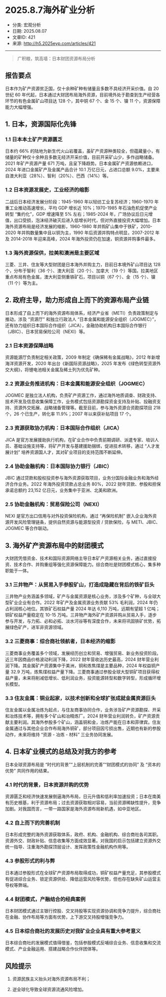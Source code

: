 # 2025.8.7海外矿业分析

- 分类: 宏观分析
- 日期: 2025.08.07
- 文章ID: 421
- 来源: http://h5.2025eyp.com/articles/421

---

> 广积粮，筑高墙：日本财团资源布局分析

## **报告要点**

日本作为矿产资源贫乏国，仅十余种矿种有储量且多数不具经济开采价值。自 20 世纪 60 年代起，日本通过大财团布局海外资源，目前境外处于勘查到生产经营各环节的有色金属矿山项目达 128 个，其中铜 67 个、金 15 个、镍 11 个，资源保障能力大幅增强。

## **1. 日本，资源国际化先锋**

### **1.1 日本本土矿产资源匮乏**

日本约 66% 的陆地为新生代火山岩覆盖，虽矿产资源种类较全，但蕴藏量小，有储量的矿种仅十余种且多数无经济开采价值，目前开采矿山少，多作战略储备。2021 年矿产资源产量 671 万吨，且呈下降趋势。日本金属矿产资源依赖进口，2024 年进口金属矿产及金属产品合计 10.1 万亿日元，占进口总额 9.0%，主要来自澳大利亚（28%）、智利（20%）、巴西（14%）等。

### **1.2 日本资源发展史，工业经济的缩影**

二战后日本经济发展分阶段：1945-1960 年以轻纺工业复苏经济；1960-1970 年重工业推动高速增长，平均 GDP 增长近 10%；1970-1985 年石油危机促使产业转型 “集约化”，GDP 增速降至 5% 左右；1985-2024 年，广场协议后日元增值，出口受损，泡沫经济破灭后进入低增长时代，但对外直接投资大幅增加。日本海外资源布局是经济发展的缩影，1960-1980 年并购矿山集中于铁矿，2010-2020 年并购数量集中且以铜为主，1990 年后资源并购特点明显，2007-2012 年及 2014-2018 年迎来高峰，2024 年海外投资仍在加速，铜资源并购事件最多。

### **1.3 海外资源保供，拉美和澳洲是主要区域**

三菱、三井、住友等大型财团是日本海外并购主力，目前日本境外矿山项目达 128 个，分布于智利（36 个）、澳大利亚（20 个）、加拿大（19 个）等国。拉美地区重点布局有色金属，澳大利亚侧重铁矿石，项目以铜（67 个）、金（15 个）、镍（11 个）等为主。

## **2. 政府主导，助力形成自上而下的资源布局产业链**

日本形成了自上而下的海外资源布局体系，经济产业省（METI）负责政策制定与推动，涉及 “资源厅” 和独立行政法人 “日本金属和能源安全组织（JOGMEC）”，还有协力组织日本国际合作组织（JICA），金融协助机构日本国际合作银行（JBIC）、日本贸易保险公司（NEXI）等。

### **2.1 日本资源保障战略**

资源能源厅负责制定相关政策，2009 年制定《确保稀有金属战略》，2012 年新增海洋资源开发，2020 年出台《新国际资源战略》，2025 年发布《绿色转型资源外交大纲》，将锂电池相关金属及稀土列为优先矿种。

### **2.2 资源业务推进机构：日本金属和能源安全组织（JOGMEC）**

JOGMEC 是独立法人机构，负责矿产资源工作，通过海外地质调查、财政支持、技术开发及信息收集保障工作，业务模式包括资源勘探资金支持及补贴、投融资支持、资源外交拓展、战略储备管理等。截至目前，参与海外资源合资勘探项目 218 个，26 个已生产，转化率 11.9%；2007 年以来获补贴项目 17 个。

### **2.3 资源获取协力机构：日本国际合作组织（JICA）**

JICA 是官方发展援助执行机构，在矿业合作中负责前期调研、派遣专家、培训人员、基础设施支持等，将矿产开发与基建援助捆绑，促进技术转移，通过 “人才发展计划” 培养资源国人才，其对矿业项目的支持范围不断延伸。

### **2.4 协助金融机构：日本国际协力银行（JBIC）**

JBIC 通过贷款和股权投资参与海外资源获取项目，业务分国际金融业务和海外经济合作业务。2022 年海外投资贷款占总业务 80%，2022 财年贷款、参股和担保承诺总额约 23,152 亿日元，业务集中于亚洲、北美和欧洲。

### **2.5 协助金融机构：贸易保险公司（NEXI）**

NEXI 是官方出口信用与对外投资保险机构，通过 “再保险机制” 嵌入企业海外资源开发风险管理链条，提供自然资源与能源型投资 / 贷款保险，与 METI、JBIC、JOGMEC 等合作联动。

## **3. 海外矿产资源布局中的财团模式**

大财团凭借资金、技术和国际资源网络主导日本矿产资源相关业务，通过直接投资、技术合作、并购重组等强化资源保障能力。综合商社是财团模式核心，集多种职能于一体。

### **3.1 三井物产：从贸易入手参股矿山，打造成隐藏在背后的铁矿巨头**

三井物产业务涵盖多领域，矿产与金属资源是核心业务，涉及多个矿种，与全球大型矿业企业有合作。2022 年矿产及金属资源业务贡献 53% 毛利润，2024 年仍占利润核心地位。其铁矿石权益产量 2024 年达 6,110 万吨，远期有望超 1 亿吨；铜矿权益产量稳定在 10-15 万吨。三井物产海外矿产资源并购从贸易入手，逐步参与开发，与力拓、必和必拓、淡水河谷等有深度合作，未来将巩固铁矿优势，拓展绿色矿产，进军非资源领域。

### **3.2 三菱商事：综合商社领航者，日本经济的缩影**

三菱商事业务覆盖多个领域，发展经历创立和贸易、增强贸易、新业务投资阶段。近三年因商品价格波动利润下降，2022 财年营收达历史最高，2024 财年营业利润下降。其金属矿产资源集中于美洲，铜和炼焦煤是主要品种，2024 年权益铜产量 32.9 万吨，炼焦煤权益产量下降。三菱商事通过参股全球大型铜矿项目获得权益产量，未来将削减低增长、低利润业务，投资能源转型和数字转型，形成循环增长模型。

### **3.3 住友金属：铜业起家，以技术创新和全球扩张成就金属资源巨头**

住友金属以金属冶炼为起点，与住友商事协同合作，业务涉及矿产资源勘探、开采和冶炼技术等，拥有多个矿山和冶精炼厂。2024 财年营业利润转负，矿产资源贡献主要利润。其海外参股多个矿山，涵盖铜和金，冶炼产能在日本和菲律宾。住友金属通过与其他企业合作布局海外铜矿，部分项目因亏损出售，近期也有新的参股动作，未来将维持 “资源 - 冶炼 - 材料” 三业务协同发展。

## **4. 日本矿业模式的总结及对我方的参考**

日本全球资源布局是 “时代的背景”“上层机制的完善”“财团模式的协同” 及 “资本的优势” 共同作用的结果。

### **4.1 时代的背景，日本资源并购的优势**

资源匮乏和经济快速发展倒逼海外布局，日元升值和低利率加速投资；日本在南美有历史根基，利于资源布局；过去资源获取相对容易，当前资源稀缺性提升，竞争加剧。对我国而言，一带一路国家是海外资源布局新机遇，如中亚地区。

### **4.2 自上而下的完善机制**

日本形成完整的海外资源获取体系，政府、机构、金融机构、综合商社各司其职。资源外交、财政补贴、信息收集等方面成效显著。对我国的启示包括建立资源外交统一指导、注重海外勘探顶层设计、发挥政策性金融机构作用等。

### **4.3 参股形式的利与弊**

日本通过参股形式在全球矿产资源布局取得成功，铜矿权益产量充足，其参股模式有促进综合业务、锁定资源供给、降低运营风险等优势，但也存在缺失矿山运营主导权等弊端。

### **4.4 财团模式，产融结合的经典案例**

日本财团模式通过主银行控股、交叉持股等实现资源协调和竞争力提升，综合商社在金融、协作布局等方面有优势，上下游交叉持股增强竞争力。

### **4.5 日本综合商社的发展历史对我矿业企业具有重大参考意义**

日本综合商社的发展模式值得借鉴，包括参股模式反哺综合业务、信息收集和交流模式、产业金融运用、搭建战略合作伙伴团体等。

## **风险提示**

1. 资源民族主义抬头对海外资源布局不利；

2. 逆全球化导致全球资源流通风险增加。
